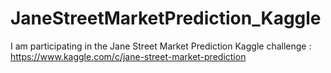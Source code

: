# JaneStreetMarketPrediction_Kaggle
I am participating in the Jane Street Market Prediction Kaggle challenge : https://www.kaggle.com/c/jane-street-market-prediction
